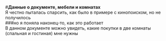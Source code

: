 #**Данные о документе, мебели и комнатах** <br />
Я честно пыталась спарсить, как было в примере с кинопоиском, но не получилось <br />
###но я поняла наконец-то, как это работает <br />
В данном документе можно увидеть, какие покупки в две комнаты (спальная и гостиная) мне нужны
